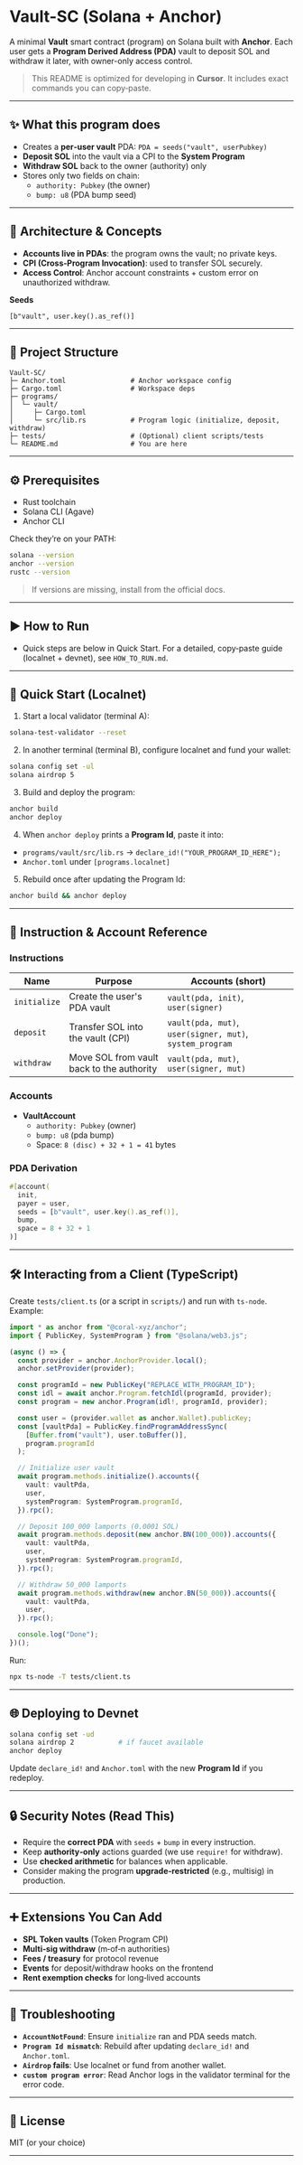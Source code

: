 # Vault-SC (Solana + Anchor)
A minimal **Vault** smart contract (program) on Solana built with **Anchor**. Each user gets a **Program Derived Address (PDA)** vault to deposit SOL and withdraw it later, with owner-only access control.

> This README is optimized for developing in **Cursor**. It includes exact commands you can copy‑paste.

---

## ✨ What this program does

- Creates a **per‑user vault** PDA: `PDA = seeds("vault", userPubkey)`
- **Deposit SOL** into the vault via a CPI to the **System Program**
- **Withdraw SOL** back to the owner (authority) only
- Stores only two fields on chain:
  - `authority: Pubkey` (the owner)
  - `bump: u8` (PDA bump seed)

---

## 🧠 Architecture & Concepts

- **Accounts live in PDAs**: the program owns the vault; no private keys.
- **CPI (Cross‑Program Invocation)**: used to transfer SOL securely.
- **Access Control**: Anchor account constraints + custom error on unauthorized withdraw.

**Seeds**
```
[b"vault", user.key().as_ref()]
```

---

## 📁 Project Structure

```
Vault-SC/
├─ Anchor.toml                # Anchor workspace config
├─ Cargo.toml                 # Workspace deps
├─ programs/
│  └─ vault/
│     ├─ Cargo.toml
│     └─ src/lib.rs           # Program logic (initialize, deposit, withdraw)
├─ tests/                     # (Optional) client scripts/tests
└─ README.md                  # You are here
```

---

## ⚙️ Prerequisites

- Rust toolchain
- Solana CLI (Agave)
- Anchor CLI

Check they’re on your PATH:
```bash
solana --version
anchor --version
rustc --version
```

> If versions are missing, install from the official docs.

---

## ▶️ How to Run

- Quick steps are below in Quick Start. For a detailed, copy‑paste guide (localnet + devnet), see `HOW_TO_RUN.md`.

---

## 🚀 Quick Start (Localnet)

1) Start a local validator (terminal A):
```bash
solana-test-validator --reset
```

2) In another terminal (terminal B), configure localnet and fund your wallet:
```bash
solana config set -ul
solana airdrop 5
```

3) Build and deploy the program:
```bash
anchor build
anchor deploy
```

4) When `anchor deploy` prints a **Program Id**, paste it into:
- `programs/vault/src/lib.rs` → `declare_id!("YOUR_PROGRAM_ID_HERE");`
- `Anchor.toml` under `[programs.localnet]`

5) Rebuild once after updating the Program Id:
```bash
anchor build && anchor deploy
```

---

## 🧩 Instruction & Account Reference

### Instructions
| Name        | Purpose                                   | Accounts (short)                        |
|-------------|--------------------------------------------|-----------------------------------------|
| `initialize`| Create the user's PDA vault               | `vault(pda, init)`, `user(signer)`      |
| `deposit`   | Transfer SOL into the vault (CPI)         | `vault(pda, mut)`, `user(signer, mut)`, `system_program` |
| `withdraw`  | Move SOL from vault back to the authority | `vault(pda, mut)`, `user(signer, mut)`  |

### Accounts
- **VaultAccount**
  - `authority: Pubkey` (owner)
  - `bump: u8` (pda bump)
  - Space: `8 (disc) + 32 + 1 = 41` bytes

### PDA Derivation
```rust
#[account(
  init,
  payer = user,
  seeds = [b"vault", user.key().as_ref()],
  bump,
  space = 8 + 32 + 1
)]
```

---

## 🛠 Interacting from a Client (TypeScript)

Create `tests/client.ts` (or a script in `scripts/`) and run with `ts-node`. Example:

```ts
import * as anchor from "@coral-xyz/anchor";
import { PublicKey, SystemProgram } from "@solana/web3.js";

(async () => {
  const provider = anchor.AnchorProvider.local();
  anchor.setProvider(provider);

  const programId = new PublicKey("REPLACE_WITH_PROGRAM_ID");
  const idl = await anchor.Program.fetchIdl(programId, provider);
  const program = new anchor.Program(idl!, programId, provider);

  const user = (provider.wallet as anchor.Wallet).publicKey;
  const [vaultPda] = PublicKey.findProgramAddressSync(
    [Buffer.from("vault"), user.toBuffer()],
    program.programId
  );

  // Initialize user vault
  await program.methods.initialize().accounts({
    vault: vaultPda,
    user,
    systemProgram: SystemProgram.programId,
  }).rpc();

  // Deposit 100_000 lamports (0.0001 SOL)
  await program.methods.deposit(new anchor.BN(100_000)).accounts({
    vault: vaultPda,
    user,
    systemProgram: SystemProgram.programId,
  }).rpc();

  // Withdraw 50_000 lamports
  await program.methods.withdraw(new anchor.BN(50_000)).accounts({
    vault: vaultPda,
    user,
  }).rpc();

  console.log("Done");
})();
```

Run:
```bash
npx ts-node -T tests/client.ts
```

---

## 🌐 Deploying to Devnet

```bash
solana config set -ud
solana airdrop 2           # if faucet available
anchor deploy
```

Update `declare_id!` and `Anchor.toml` with the new **Program Id** if you redeploy.

---

## 🔒 Security Notes (Read This)

- Require the **correct PDA** with `seeds` + `bump` in every instruction.
- Keep **authority‑only** actions guarded (we use `require!` for withdraw).
- Use **checked arithmetic** for balances when applicable.
- Consider making the program **upgrade‑restricted** (e.g., multisig) in production.

---

## ➕ Extensions You Can Add

- **SPL Token vaults** (Token Program CPI)
- **Multi‑sig withdraw** (m‑of‑n authorities)
- **Fees / treasury** for protocol revenue
- **Events** for deposit/withdraw hooks on the frontend
- **Rent exemption checks** for long‑lived accounts

---

## 🧰 Troubleshooting

- **`AccountNotFound`**: Ensure `initialize` ran and PDA seeds match.
- **`Program Id mismatch`**: Rebuild after updating `declare_id!` and `Anchor.toml`.
- **`Airdrop` fails**: Use localnet or fund from another wallet.
- **`custom program error`**: Read Anchor logs in the validator terminal for the error code.

---

## 📄 License
MIT (or your choice)

---
